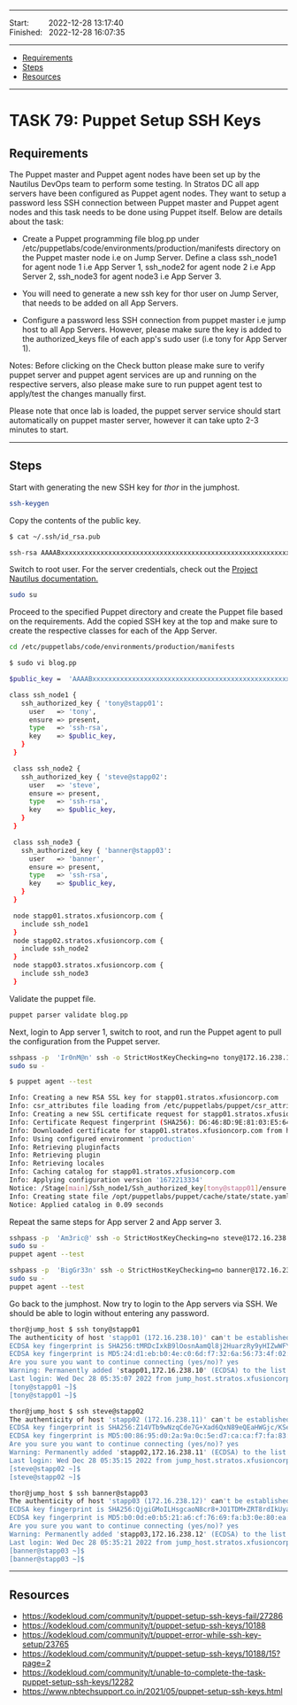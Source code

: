 
------------------------------

Start: &nbsp;&nbsp;&nbsp;&nbsp;&nbsp;&nbsp;&nbsp;&nbsp;2022-12-28 13:17:40  
Finished: &nbsp;&nbsp;2022-12-28 16:07:35

------------------------------

- [Requirements](#requirements)
- [Steps](#steps)
- [Resources](#resources)

------------------------------

# TASK 79: Puppet Setup SSH Keys

## Requirements

The Puppet master and Puppet agent nodes have been set up by the Nautilus DevOps team to perform some testing. In Stratos DC all app servers have been configured as Puppet agent nodes. They want to setup a password less SSH connection between Puppet master and Puppet agent nodes and this task needs to be done using Puppet itself. Below are details about the task:

- Create a Puppet programming file blog.pp under /etc/puppetlabs/code/environments/production/manifests directory on the Puppet master node i.e on Jump Server. Define a class ssh_node1 for agent node 1 i.e App Server 1, ssh_node2 for agent node 2 i.e App Server 2, ssh_node3 for agent node3 i.e App Server 3. 

- You will need to generate a new ssh key for thor user on Jump Server, that needs to be added on all App Servers.

- Configure a password less SSH connection from puppet master i.e jump host to all App Servers. However, please make sure the key is added to the authorized_keys file of each app's sudo user (i.e tony for App Server 1).

Notes: Before clicking on the Check button please make sure to verify puppet server and puppet agent services are up and running on the respective servers, also please make sure to run puppet agent test to apply/test the changes manually first.

Please note that once lab is loaded, the puppet server service should start automatically on puppet master server, however it can take upto 2-3 minutes to start.

------------------------------

## Steps

Start with generating the new SSH key for *thor* in the jumphost.

```bash
ssh-keygen 
```

Copy the contents of the public key.

```bash
$ cat ~/.ssh/id_rsa.pub 

ssh-rsa AAAABxxxxxxxxxxxxxxxxxxxxxxxxxxxxxxxxxxxxxxxxxxxxxxxxxxxxxxxxxxxxxxxxxxxxxxxxxxxxxxxxxxxxxxxxxxxxxxxxxxxxxxxxxxxxxxxxxxxxxxxxxxxxxxxxxxxxxxxxxxxxxxxxxxx thor@jump_host.stratos.xfusioncorp.com
```

Switch to root user. For the server credentials, check out the [Project Nautilus documentation.](https://kodekloudhub.github.io/kodekloud-engineer/docs/projects/nautilus)

```bash
sudo su  
```

Proceed to the specified Puppet directory and create the Puppet file based on the requirements. Add the copied SSH key at the top and make sure to create the respective classes for each of the App Server.

```bash
cd /etc/puppetlabs/code/environments/production/manifests
```
```bash
$ sudo vi blog.pp

$public_key =  'AAAABxxxxxxxxxxxxxxxxxxxxxxxxxxxxxxxxxxxxxxxxxxxxxxxxxxxxxxxxxxxxxxxxxxxxxxxxxxxxxxxxxxxxxxxxxxxxxxxxxxxxxxxxxxxxxxxxxxxxxxxxxxxxxxxxxxxxxxxxxxxxxxxxxxx'

class ssh_node1 {
   ssh_authorized_key { 'tony@stapp01':
     user   => 'tony',
     ensure => present,
     type   => 'ssh-rsa',
     key    => $public_key,
   }
 }

 class ssh_node2 {
   ssh_authorized_key { 'steve@stapp02':
     user   => 'steve',
     ensure => present,
     type   => 'ssh-rsa',
     key    => $public_key,
   }
 }

 class ssh_node3 {
   ssh_authorized_key { 'banner@stapp03':
     user   => 'banner',
     ensure => present,
     type   => 'ssh-rsa',
     key    => $public_key,
   }
 }

 node stapp01.stratos.xfusioncorp.com {
   include ssh_node1
 }
 node stapp02.stratos.xfusioncorp.com {
   include ssh_node2
 }
 node stapp03.stratos.xfusioncorp.com {
   include ssh_node3
 }
```

Validate the puppet file.

```bash
puppet parser validate blog.pp 
```

Next, login to App server 1, switch to root, and run the Puppet agent to pull the configuration from the Puppet server.

```bash
sshpass -p  'Ir0nM@n' ssh -o StrictHostKeyChecking=no tony@172.16.238.10
sudo su -
```

```bash
$ puppet agent --test 

Info: Creating a new RSA SSL key for stapp01.stratos.xfusioncorp.com
Info: csr_attributes file loading from /etc/puppetlabs/puppet/csr_attributes.yaml
Info: Creating a new SSL certificate request for stapp01.stratos.xfusioncorp.com
Info: Certificate Request fingerprint (SHA256): D6:46:8D:9E:81:03:E5:64:D9:E5:63:7D:A9:89:A8:2A:EF:4A:34:4A:30:CE:0C:5E:A1:DE:EC:53:73:3F:FA:2C
Info: Downloaded certificate for stapp01.stratos.xfusioncorp.com from https://puppet:8140/puppet-ca/v1
Info: Using configured environment 'production'
Info: Retrieving pluginfacts
Info: Retrieving plugin
Info: Retrieving locales
Info: Caching catalog for stapp01.stratos.xfusioncorp.com
Info: Applying configuration version '1672213334'
Notice: /Stage[main]/Ssh_node1/Ssh_authorized_key[tony@stapp01]/ensure: created
Info: Creating state file /opt/puppetlabs/puppet/cache/state/state.yaml
Notice: Applied catalog in 0.09 seconds
```

Repeat the same steps for App server 2 and App server 3.

```bash
sshpass -p  'Am3ric@' ssh -o StrictHostKeyChecking=no steve@172.16.238.11
sudo su - 
puppet agent --test 
```

```bash
sshpass -p  'BigGr33n' ssh -o StrictHostKeyChecking=no banner@172.16.238.12
sudo su - 
puppet agent --test 
```

Go back to the jumphost. Now try to login to the App servers via SSH. We should be able to login without entering any password.

```bash
thor@jump_host $ ssh tony@stapp01  
The authenticity of host 'stapp01 (172.16.238.10)' can't be established.
ECDSA key fingerprint is SHA256:tMRDcIxkB9lOosnAamQl8j2HuarzRy9yHIZwWFY9upk.
ECDSA key fingerprint is MD5:24:d1:eb:b0:4e:c0:6d:f7:32:6a:56:73:4f:02:6c:5e.
Are you sure you want to continue connecting (yes/no)? yes
Warning: Permanently added 'stapp01,172.16.238.10' (ECDSA) to the list of known hosts.
Last login: Wed Dec 28 05:35:07 2022 from jump_host.stratos.xfusioncorp.com
[tony@stapp01 ~]$ 
[tony@stapp01 ~]$ 
```
```bash
thor@jump_host $ ssh steve@stapp02
The authenticity of host 'stapp02 (172.16.238.11)' can't be established.
ECDSA key fingerprint is SHA256:Z14VTb9wNzqCde7G+Xad6QxN89eQEaHWGjc/KSenqvE.
ECDSA key fingerprint is MD5:00:86:95:d0:2a:9a:0c:5e:d7:ca:ca:f7:fa:83:b2:64.
Are you sure you want to continue connecting (yes/no)? yes
Warning: Permanently added 'stapp02,172.16.238.11' (ECDSA) to the list of known hosts.
Last login: Wed Dec 28 05:35:15 2022 from jump_host.stratos.xfusioncorp.com
[steve@stapp02 ~]$ 
[steve@stapp02 ~]$ 
```
```bash 
thor@jump_host $ ssh banner@stapp03
The authenticity of host 'stapp03 (172.16.238.12)' can't be established.
ECDSA key fingerprint is SHA256:QjgiGMoILHsgcaoN8cr8+JO1TDM+ZRT8rdIkUya+d/8.
ECDSA key fingerprint is MD5:b0:0d:e0:b5:21:a6:cf:76:69:fa:b3:0e:80:ea:09:c7.
Are you sure you want to continue connecting (yes/no)? yes
Warning: Permanently added 'stapp03,172.16.238.12' (ECDSA) to the list of known hosts.
Last login: Wed Dec 28 05:35:21 2022 from jump_host.stratos.xfusioncorp.com
[banner@stapp03 ~]$ 
[banner@stapp03 ~]$  
```

------------------------------

## Resources

- https://kodekloud.com/community/t/puppet-setup-ssh-keys-fail/27286
- https://kodekloud.com/community/t/puppet-setup-ssh-keys/10188
- https://kodekloud.com/community/t/puppet-error-while-ssh-key-setup/23765
- https://kodekloud.com/community/t/puppet-setup-ssh-keys/10188/15?page=2
- https://kodekloud.com/community/t/unable-to-complete-the-task-puppet-setup-ssh-keys/12282
- https://www.nbtechsupport.co.in/2021/05/puppet-setup-ssh-keys.html